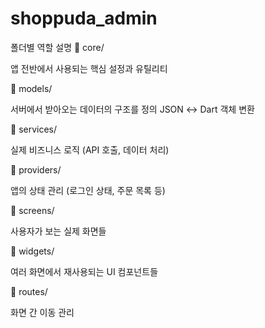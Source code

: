 # shoppuda_admin

폴더별 역할 설명
📁 core/

앱 전반에서 사용되는 핵심 설정과 유틸리티

📁 models/

서버에서 받아오는 데이터의 구조를 정의
JSON ↔ Dart 객체 변환

📁 services/

실제 비즈니스 로직 (API 호출, 데이터 처리)

📁 providers/

앱의 상태 관리 (로그인 상태, 주문 목록 등)

📁 screens/

사용자가 보는 실제 화면들

📁 widgets/

여러 화면에서 재사용되는 UI 컴포넌트들

📁 routes/

화면 간 이동 관리

